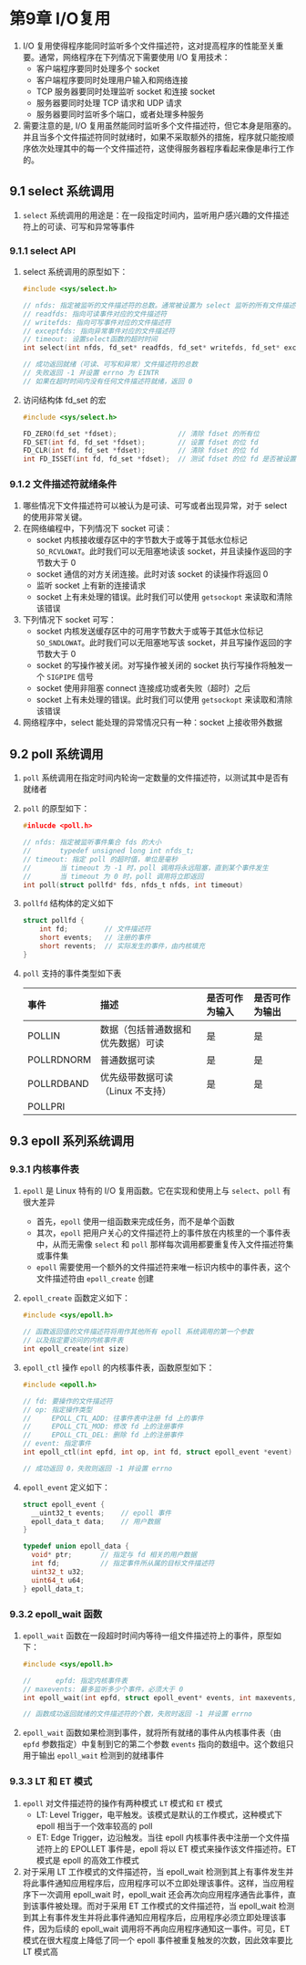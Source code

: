 # 第9章 I/O复用

1. I/O 复用使得程序能同时监听多个文件描述符，这对提高程序的性能至关重要。通常，网络程序在下列情况下需要使用 I/O 复用技术：
    * 客户端程序要同时处理多个 socket
    * 客户端程序要同时处理用户输入和网络连接
    * TCP 服务器要同时处理监听 socket 和连接 socket
    * 服务器要同时处理 TCP 请求和 UDP 请求
    * 服务器要同时监听多个端口，或者处理多种服务
2. 需要注意的是, I/O 复用虽然能同时监听多个文件描述符，但它本身是阻塞的。并且当多个文件描述符同时就绪时，如果不采取额外的措施，程序就只能按顺序依次处理其中的每一个文件描述符，这使得服务器程序看起来像是串行工作的。

## 9.1 select 系统调用

1. `select` 系统调用的用途是：在一段指定时间内，监听用户感兴趣的文件描述符上的可读、可写和异常等事件

### 9.1.1 select API

1. select 系统调用的原型如下：

    ```c
    #include <sys/select.h>

    // nfds: 指定被监听的文件描述符的总数。通常被设置为 select 监听的所有文件描述符中的最大值加 1
    // readfds: 指向可读事件对应的文件描述符
    // writefds: 指向可写事件对应的文件描述符
    // exceptfds: 指向异常事件对应的文件描述符
    // timeout: 设置select函数的超时时间
    int select(int nfds, fd_set* readfds, fd_set* writefds, fd_set* exceptfds, struct timeval* timeout);

    // 成功返回就绪（可读、可写和异常）文件描述符的总数
    // 失败返回 -1 并设置 errno 为 EINTR
    // 如果在超时时间内没有任何文件描述符就绪，返回 0
    ```

2. 访问结构体 fd_set 的宏

    ```c
    #include <sys/select.h>

    FD_ZERO(fd_set *fdset);               // 清除 fdset 的所有位
    FD_SET(int fd, fd_set *fdset);        // 设置 fdset 的位 fd
    FD_CLR(int fd, fd_set *fdset);        // 清除 fdset 的位 fd
    int FD_ISSET(int fd, fd_set *fdset);  // 测试 fdset 的位 fd 是否被设置
    ```

### 9.1.2 文件描述符就绪条件

1. 哪些情况下文件描述符可以被认为是可读、可写或者出现异常，对于 select 的使用非常关键。
2. 在网络编程中，下列情况下 socket 可读：
    * socket 内核接收缓存区中的字节数大于或等于其低水位标记 `SO_RCVLOWAT`。此时我们可以无阻塞地读该 socket，并且读操作返回的字节数大于 0
    * socket 通信的对方关闭连接。此时对该 socket 的读操作将返回 0
    * 监听 socket 上有新的连接请求
    * socket 上有未处理的错误。此时我们可以使用 `getsockopt` 来读取和清除该错误
3. 下列情况下 socket 可写：
    * socket 内核发送缓存区中的可用字节数大于或等于其低水位标记 `SO_SNDLOWAT`。此时我们可以无阻塞地写该 socket，并且写操作返回的字节数大于 0
    * socket 的写操作被关闭。对写操作被关闭的 socket 执行写操作将触发一个 `SIGPIPE` 信号
    * socket 使用非阻塞 connect 连接成功或者失败（超时）之后
    * socket 上有未处理的错误。此时我们可以使用 `getsockopt` 来读取和清除该错误
4. 网络程序中，select 能处理的异常情况只有一种：socket 上接收带外数据

## 9.2 poll 系统调用

1. `poll` 系统调用在指定时间内轮询一定数量的文件描述符，以测试其中是否有就绪者
2. `poll` 的原型如下：

    ```c
    #inlucde <poll.h>

    // nfds: 指定被监听事件集合 fds 的大小
    //       typedef unsigned long int nfds_t;
    // timeout: 指定 poll 的超时值，单位是毫秒
    //       当 timeout 为 -1 时，poll 调用将永远阻塞，直到某个事件发生
    //       当 timeout 为 0 时，poll 调用将立即返回
    int poll(struct pollfd* fds, nfds_t nfds, int timeout)
    ```

3. `pollfd` 结构体的定义如下

    ```c
    struct pollfd {
        int fd;         // 文件描述符
        short events;   // 注册的事件
        short revents;  // 实际发生的事件，由内核填充
    }
    ```

4. `poll` 支持的事件类型如下表

    | 事件 | 描述 | 是否可作为输入 | 是否可作为输出 |
    |:--- |:--- |:------------ |:----------- |
    | POLLIN | 数据（包括普通数据和优先数据）可读 | 是 | 是 |
    | POLLRDNORM | 普通数据可读 | 是 | 是 |
    | POLLRDBAND | 优先级带数据可读（Linux 不支持）| 是 | 是 |
    | POLLPRI | | | |
  
## 9.3 epoll 系列系统调用

### 9.3.1 内核事件表

1. `epoll` 是 Linux 特有的 I/O 复用函数。它在实现和使用上与 `select`、`poll` 有很大差异
   * 首先，`epoll` 使用一组函数来完成任务，而不是单个函数
   * 其次，`epoll` 把用户关心的文件描述符上的事件放在内核里的一个事件表中，从而无需像 `select` 和 `poll` 那样每次调用都要重复传入文件描述符集或事件集
   * `epoll` 需要使用一个额外的文件描述符来唯一标识内核中的事件表，这个文件描述符由 `epoll_create` 创建
2. `epoll_create` 函数定义如下：

   ```c
   #include <sys/epoll.h>

   // 函数返回值的文件描述符将用作其他所有 epoll 系统调用的第一个参数
   // 以及指定要访问的内核事件表
   int epoll_create(int size)
   ```

3. `epoll_ctl` 操作 `epoll` 的内核事件表，函数原型如下：

   ```c
   #include <epoll.h>

   // fd: 要操作的文件描述符
   // op: 指定操作类型
   //     EPOLL_CTL_ADD: 往事件表中注册 fd 上的事件
   //     EPOLL_CTL_MOD: 修改 fd 上的注册事件
   //     EPOLL_CTL_DEL: 删除 fd 上的注册事件
   // event: 指定事件
   int epoll_ctl(int epfd, int op, int fd, struct epoll_event *event)

   // 成功返回 0，失败则返回 -1 并设置 errno
   ```

4. `epoll_event` 定义如下：

   ```c
   struct epoll_event {
     __uint32_t events;    // epoll 事件
     epoll_data_t data;    // 用户数据
   }

   typedef union epoll_data {
     void* ptr;       // 指定与 fd 相关的用户数据
     int fd;          // 指定事件所从属的目标文件描述符
     uint32_t u32;
     uint64_t u64;
   } epoll_data_t;
   ```

### 9.3.2 epoll_wait 函数

1. `epoll_wait` 函数在一段超时时间内等待一组文件描述符上的事件，原型如下：

   ```c
   #include <sys/epoll.h>

   //      epfd: 指定内核事件表
   // maxevents: 最多监听多少个事件，必须大于 0
   int epoll_wait(int epfd, struct epoll_event* events, int maxevents, int timeout)

   // 函数成功返回就绪的文件描述符的个数，失败时返回 -1 并设置 errno
   ```

2. `epoll_wait` 函数如果检测到事件，就将所有就绪的事件从内核事件表（由 `epfd` 参数指定）中复制到它的第二个参数 `events` 指向的数组中。这个数组只用于输出 `epoll_wait` 检测到的就绪事件

### 9.3.3 LT 和 ET 模式

1. `epoll` 对文件描述符的操作有两种模式 `LT` 模式和 `ET` 模式
   * LT: Level Trigger，电平触发。该模式是默认的工作模式，这种模式下 epoll 相当于一个效率较高的 poll
   * ET: Edge Trigger，边沿触发。当往 epoll 内核事件表中注册一个文件描述符上的 EPOLLET 事件是，epoll 将以 ET 模式来操作该文件描述符。ET 模式是 epoll 的高效工作模式
2. 对于采用 LT 工作模式的文件描述符，当 epoll_wait 检测到其上有事件发生并将此事件通知应用程序后，应用程序可以不立即处理该事件。这样，当应用程序下一次调用 epoll_wait 时，epoll_wait 还会再次向应用程序通告此事件，直到该事件被处理。而对于采用 ET 工作模式的文件描述符，当 epoll_wait 检测到其上有事件发生并将此事件通知应用程序后，应用程序必须立即处理该事件，因为后续的 epoll_wait 调用将不再向应用程序通知这一事件。可见，ET 模式在很大程度上降低了同一个 epoll 事件被重复触发的次数，因此效率要比 LT 模式高
